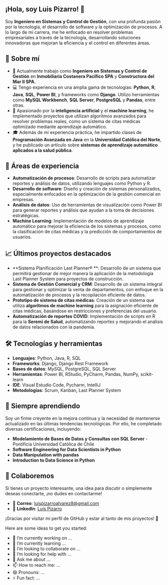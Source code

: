 ## ¡Hola, soy Luis Pizarro! 👋

<!--
**LuisPizarro04/LuisPizarro04** is a ✨ _special_ ✨ repository because its `README.md` (this file) appears on your GitHub profile.-->

Soy **Ingeniero en Sistemas y Control de Gestión**, con una profunda pasión por la tecnología, el desarrollo de software y la optimización de procesos. A lo largo de mi carrera, me he enfocado en resolver problemas empresariales a través de la tecnología, desarrollando soluciones innovadoras que mejoran la eficiencia y el control en diferentes áreas.

## 🌟 Sobre mí
- 🔧 Actualmente trabajo como **Ingeniero en Sistemas y Control de Gestión** en **Inmobiliaria Costanera Pacífico SPA** y **Constructora del Mar II SPA**.
- 💻 Tengo experiencia en una amplia gama de tecnologías: **Python**, **R**, **Java**, **SQL**, **Power BI**, y frameworks como **Django**. Utilizo herramientas como **MySQL Workbench**, **SQL Server**, **PostgreSQL** y **Pandas**, entre otras.
- 🤖 Apasionado por la **inteligencia artificial** y el **machine learning**, he implementado proyectos que utilizan algoritmos avanzados para resolver problemas reales, como un sistema de citas médicas optimizado mediante aprendizaje automático.
- 🎓 Además de mi experiencia práctica, he impartido clases de **Programación Avanzada en Java** en la **Universidad Católica del Norte**, y he publicado un artículo sobre **sistemas de aprendizaje automático aplicados a la salud pública**.

## 🚀 Áreas de experiencia
- **Automatización de procesos**: Desarrollo de scripts para automatizar reportes y análisis de datos, utilizando lenguajes como Python y R.
- **Desarrollo de software**: Diseño y creación de sistemas personalizados, especialmente enfocados en la optimización de la gestión comercial en empresas.
- **Análisis de datos**: Uso de herramientas de visualización como Power BI para generar reportes y análisis que ayudan a la toma de decisiones estratégicas.
- **Machine Learning**: Implementación de modelos de aprendizaje automático para mejorar la eficiencia de los sistemas y procesos, como la clasificación de citas médicas y la predicción de comportamientos de usuarios.

## 📈 Últimos proyectos destacados
- **Sistema Planificación Last Planner® **: Desarrollo de un sistema que permitirá gestionar de mejor manera la aplicación de la metodología Last Planner System para proyectos de construcción.
- **Sistema de Gestión Comercial y CRM**: Desarrollo de un sistema integral para gestionar y optimizar la venta de departamentos, con enfoque en la automatización de procesos y la recopilación eficiente de datos.
- **Prototipo de sistema de citas médicas**: Creación de un sistema que utiliza **algoritmos de machine learning** para la asignación eficiente de citas médicas, basándose en restricciones y preferencias del usuario.
- **Automatización de reportes COVID**: Implementación de scripts en R para la **Seremi de Salud**, automatizando reportes y mejorando el análisis de datos relacionados con la pandemia.

## 🛠️ Tecnologías y herramientas
- **Lenguajes**: Python, Java, R, SQL
- **Frameworks**: Django, Django Rest Framework
- **Bases de datos**: MySQL, PostgreSQL, SQL Server
- **Herramientas**: Power BI, RStudio, PyCharm, Pandas, NumPy, scikit-learn
- **IDE**: Visual Estudio Code, Pycharm, IntelliJ
- **Metodologías**: Scrum, Kanban, Last Planner System

## 🌱 Siempre aprendiendo
Soy un firme creyente en la mejora continua y la necesidad de mantenerse actualizado en las últimas tendencias tecnológicas. Por ello, he completado diversas certificaciones, incluyendo:
- **Modelamiento de Bases de Datos y Consultas con SQL Server** - Pontificia Universidad Católica de Chile
- **Software Engineering for Data Scientists in Python**
- **Data Manipulation with pandas**
- **Introduction to Data Science in Python**

## 🤝 Colaboremos
Si tienes un proyecto interesante, una idea para discutir o simplemente deseas conectarte, ¡no dudes en contactarme!
- 📧 **Correo**: luispizarroalvarez8@gmail.com
- 💼 **LinkedIn**: [Luis Pizarro](https://www.linkedin.com/in/luispizarroalvarez-ing/)

¡Gracias por visitar mi perfil de GitHub y estar al tanto de mis proyectos! 🚀




Here are some ideas to get you started:

- 🔭 I’m currently working on ...
- 🌱 I’m currently learning ...
- 👯 I’m looking to collaborate on ...
- 🤔 I’m looking for help with ...
- 💬 Ask me about ...
- 📫 How to reach me: ...
- 😄 Pronouns: ...
- ⚡ Fun fact: ...


